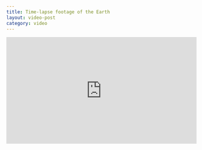 ```yaml
---
title: Time-lapse footage of the Earth
layout: video-post
category: video
---
```

<div class="video">
<iframe src="http://player.vimeo.com/video/46072480" width="500" height="281" frameborder="0" webkitAllowFullScreen mozallowfullscreen allowFullScreen></iframe>
</div>